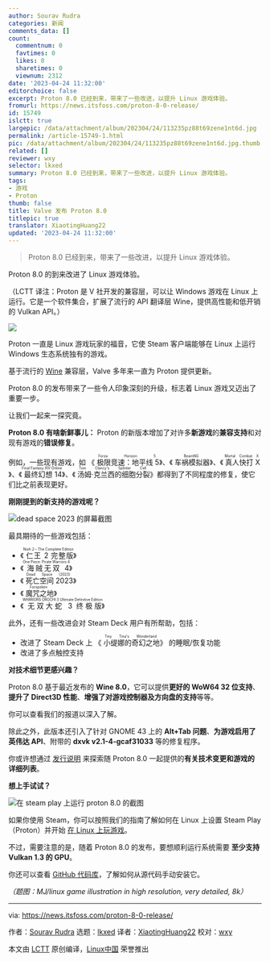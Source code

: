 ```yaml
---
author: Sourav Rudra
categories: 新闻
comments_data: []
count:
  commentnum: 0
  favtimes: 0
  likes: 0
  sharetimes: 0
  viewnum: 2312
date: '2023-04-24 11:32:00'
editorchoice: false
excerpt: Proton 8.0 已经到来，带来了一些改进，以提升 Linux 游戏体验。
fromurl: https://news.itsfoss.com/proton-8-0-release/
id: 15749
islctt: true
largepic: /data/attachment/album/202304/24/113235pz88t69zene1nt6d.jpg
permalink: /article-15749-1.html
pic: /data/attachment/album/202304/24/113235pz88t69zene1nt6d.jpg.thumb.jpg
related: []
reviewer: wxy
selector: lkxed
summary: Proton 8.0 已经到来，带来了一些改进，以提升 Linux 游戏体验。
tags:
- 游戏
- Proton
thumb: false
title: Valve 发布 Proton 8.0
titlepic: true
translator: XiaotingHuang22
updated: '2023-04-24 11:32:00'
---
```



> 
> Proton 8.0 已经到来，带来了一些改进，以提升 Linux 游戏体验。
> 
> 
> 


Proton 8.0 的到来改进了 Linux 游戏体验。


（LCTT 译注：Proton 是 V 社开发的兼容层，可以让 Windows 游戏在 Linux 上运行。它是一个软件集合，扩展了流行的 API 翻译层 Wine，提供高性能和低开销的 Vulkan API。）


![](/data/attachment/album/202304/24/113235pz88t69zene1nt6d.jpg)


Proton 一直是 Linux 游戏玩家的福音，它使 Steam 客户端能够在 Linux 上运行 Windows 生态系统独有的游戏。


基于流行的 [Wine](https://www.winehq.org/?ref=news.itsfoss.com) 兼容层，Valve 多年来一直为 Proton 提供更新。


Proton 8.0 的发布带来了一些令人印象深刻的升级，标志着 Linux 游戏又迈出了重要一步。


让我们一起来一探究竟。


**Proton 8.0 有啥新鲜事儿：** Proton 的新版本增加了对许多**新游戏**的**兼容支持**和对现有游戏的**错误修复**。


例如，一些现有游戏，如 《<ruby> 极限竞速：地平线 5 <rt>  Forza Horizon 5 </rt></ruby>》、《<ruby> 车祸模拟器 <rt>  BeamNG </rt></ruby>》、《<ruby> 真人快打 X <rt>  Mortal Combat X </rt></ruby>》、《<ruby> 最终幻想 14 <rt>  Final Fantasy XIV Online </rt></ruby>》、《<ruby> 汤姆·克兰西的细胞分裂 <rt>  Tom Clancy's Splinter Cell </rt></ruby>》都得到了不同程度的修复，使它们比之前表现更好。


**刚刚提到的新支持的游戏呢？**


![dead space 2023 的屏幕截图](/data/attachment/album/202304/24/113253d6k47olqfavavk06.jpg)


最具期待的一些游戏包括：


* 《<ruby> 仁王 2 完整版 <rt>  Nioh 2 – The Complete Edition </rt></ruby>》
* 《<ruby> 海贼无双 4 <rt>  One Piece: Pirate Warriors 4 </rt></ruby>》
* 《<ruby> 死亡空间 2023 <rt>  Dead Space (2023) </rt></ruby>》
* 《<ruby> 魔咒之地 <rt>  Forspoken </rt></ruby>》
* 《<ruby> 无双大蛇 3 终极版 <rt>  WARRIORS OROCHI 3 Ultimate Definitive Edition </rt></ruby>》


此外，还有一些改进会对 Steam Deck 用户有所帮助，包括：


* 改进了 Steam Deck 上 《<ruby> 小缇娜的奇幻之地 <rt>  Tiny Tina's Wonderland </rt></ruby>》 的睡眠/恢复功能
* 改进了多点触控支持


**对技术细节更感兴趣？**


Proton 8.0 基于最近发布的 **Wine 8.0**，它可以提供**更好的 WoW64 32 位支持**、**提升了 Direct3D 性能**、**增强了对游戏控制器及方向盘的支持**等等。


你可以查看我们的报道以深入了解。


除此之外，此版本还引入了针对 GNOME 43 上的 **Alt+Tab 问题**、**为游戏启用了英伟达 API**、附带的 **dxvk v2.1-4-gcaf31033** 等的修复程序。


你或许想通过 [发行说明](https://github.com/ValveSoftware/Proton/releases/tag/proton-8.0-1c?ref=news.itsfoss.com) 来探索随 Proton 8.0 一起提供的**有关技术变更和游戏的详细列表**。


**想上手试试？**


![在 steam play 上运行 proton 8.0 的截图](/data/attachment/album/202304/24/113253ulqflzqihizqijaw.jpg)


如果你使用 Steam，你可以按照我们的指南了解如何在 Linux 上设置 Steam Play （Proton）并开始 [在 Linux 上玩游戏](https://itsfoss.com/linux-gaming-guide/?ref=news.itsfoss.com)。


不过，需要注意的是，随着 Proton 8.0 的发布，要想顺利运行系统需要 **至少支持 Vulkan 1.3 的 GPU**。


你还可以查看 [GitHub 代码库](https://github.com/ValveSoftware/Proton?ref=news.itsfoss.com)，了解如何从源代码手动安装它。


*（题图：MJ/linux game illustration in high resolution, very detailed, 8k）*




---


via: <https://news.itsfoss.com/proton-8-0-release/>


作者：[Sourav Rudra](https://news.itsfoss.com/author/sourav/) 选题：[lkxed](https://github.com/lkxed/) 译者：[XiaotingHuang22](https://github.com/XiaotingHuang22) 校对：[wxy](https://github.com/wxy)


本文由 [LCTT](https://github.com/LCTT/TranslateProject) 原创编译，[Linux中国](https://linux.cn/) 荣誉推出